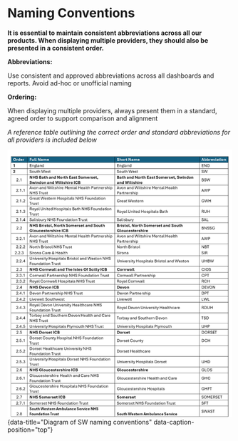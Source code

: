 # Naming Conventions

**It is essential to maintain consistent abbreviations across all our products. When displaying multiple providers, they should also be presented in a consistent order.**

**Abbreviations:**

Use consistent and approved abbreviations across all dashboards and reports. Avoid ad-hoc or unofficial naming

**Ordering:** 

When displaying multiple providers, always present them in a standard, agreed order to support comparison and alignment

*A reference table outlining the correct order and standard abbreviations for all providers is included below*

![Diagram](reporting_core_components/images/naming_conventions.png "Diagram of SW naming conventions"){data-title="Diagram of SW naming conventions" data-caption-position="top"}

